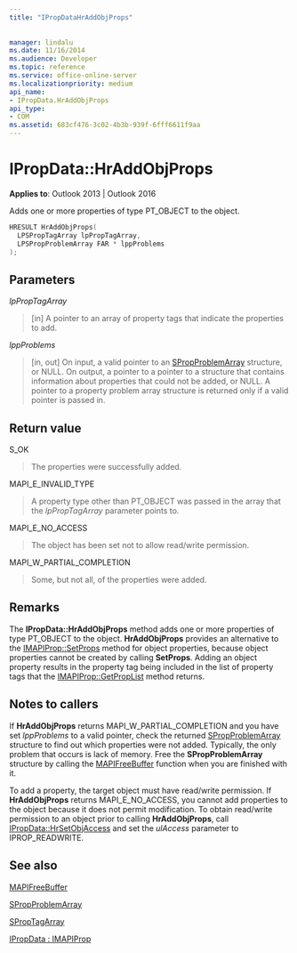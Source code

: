 ```yaml
---
title: "IPropDataHrAddObjProps"
 
 
manager: lindalu
ms.date: 11/16/2014
ms.audience: Developer
ms.topic: reference
ms.service: office-online-server
ms.localizationpriority: medium
api_name:
- IPropData.HrAddObjProps
api_type:
- COM
ms.assetid: 683cf476-3c02-4b3b-939f-6fff6611f9aa
---
```


# IPropData::HrAddObjProps

  
  
**Applies to**: Outlook 2013 | Outlook 2016 
  
Adds one or more properties of type PT_OBJECT to the object.
  
```cpp
HRESULT HrAddObjProps(
  LPSPropTagArray lpPropTagArray,
  LPSPropProblemArray FAR * lppProblems
);
```

## Parameters

 _lpPropTagArray_
  
> [in] A pointer to an array of property tags that indicate the properties to add.
    
 _lppProblems_
  
> [in, out] On input, a valid pointer to an [SPropProblemArray](spropproblemarray.md) structure, or NULL. On output, a pointer to a pointer to a structure that contains information about properties that could not be added, or NULL. A pointer to a property problem array structure is returned only if a valid pointer is passed in. 
    
## Return value

S_OK 
  
> The properties were successfully added.
    
MAPI_E_INVALID_TYPE 
  
> A property type other than PT_OBJECT was passed in the array that the  _lpPropTagArray_ parameter points to. 
    
MAPI_E_NO_ACCESS 
  
> The object has been set not to allow read/write permission.
    
MAPI_W_PARTIAL_COMPLETION 
  
> Some, but not all, of the properties were added.
    
## Remarks

The **IPropData::HrAddObjProps** method adds one or more properties of type PT_OBJECT to the object. **HrAddObjProps** provides an alternative to the [IMAPIProp::SetProps](imapiprop-setprops.md) method for object properties, because object properties cannot be created by calling **SetProps**. Adding an object property results in the property tag being included in the list of property tags that the [IMAPIProp::GetPropList](imapiprop-getproplist.md) method returns. 
  
## Notes to callers

If **HrAddObjProps** returns MAPI_W_PARTIAL_COMPLETION and you have set  _lppProblems_ to a valid pointer, check the returned [SPropProblemArray](spropproblemarray.md) structure to find out which properties were not added. Typically, the only problem that occurs is lack of memory. Free the **SPropProblemArray** structure by calling the [MAPIFreeBuffer](mapifreebuffer.md) function when you are finished with it. 
  
To add a property, the target object must have read/write permission. If **HrAddObjProps** returns MAPI_E_NO_ACCESS, you cannot add properties to the object because it does not permit modification. To obtain read/write permission to an object prior to calling **HrAddObjProps**, call [IPropData::HrSetObjAccess](ipropdata-hrsetobjaccess.md) and set the  _ulAccess_ parameter to IPROP_READWRITE. 
  
## See also



[MAPIFreeBuffer](mapifreebuffer.md)
  
[SPropProblemArray](spropproblemarray.md)
  
[SPropTagArray](sproptagarray.md)
  
[IPropData : IMAPIProp](ipropdataimapiprop.md)

